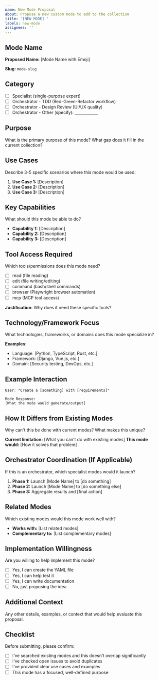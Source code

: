 ```yaml
---
name: New Mode Proposal
about: Propose a new custom mode to add to the collection
title: '[NEW MODE] '
labels: new-mode
assignees: ''
---
```


## Mode Name
**Proposed Name:** [Mode Name with Emoji]

**Slug:** `mode-slug`

## Category
- [ ] Specialist (single-purpose expert)
- [ ] Orchestrator - TDD (Red-Green-Refactor workflow)
- [ ] Orchestrator - Design Review (UI/UX quality)
- [ ] Orchestrator - Other (specify): ____________

## Purpose
What is the primary purpose of this mode? What gap does it fill in the current collection?

## Use Cases
Describe 3-5 specific scenarios where this mode would be used:

1. **Use Case 1:** [Description]
2. **Use Case 2:** [Description]
3. **Use Case 3:** [Description]

## Key Capabilities
What should this mode be able to do?

- **Capability 1:** [Description]
- **Capability 2:** [Description]
- **Capability 3:** [Description]

## Tool Access Required
Which tools/permissions does this mode need?

- [ ] read (file reading)
- [ ] edit (file writing/editing)
- [ ] command (bash/shell commands)
- [ ] browser (Playwright browser automation)
- [ ] mcp (MCP tool access)

**Justification:** Why does it need these specific tools?

## Technology/Framework Focus
What technologies, frameworks, or domains does this mode specialize in?

**Examples:**
- Language: [Python, TypeScript, Rust, etc.]
- Framework: [Django, Vue.js, etc.]
- Domain: [Security testing, DevOps, etc.]

## Example Interaction

```
User: "Create a [something] with [requirements]"

Mode Response:
[What the mode would generate/output]
```

## How It Differs from Existing Modes
Why can't this be done with current modes? What makes this unique?

**Current limitation:** [What you can't do with existing modes]
**This mode would:** [How it solves that problem]

## Orchestrator Coordination (If Applicable)
If this is an orchestrator, which specialist modes would it launch?

1. **Phase 1:** Launch [Mode Name] to [do something]
2. **Phase 2:** Launch [Mode Name] to [do something else]
3. **Phase 3:** Aggregate results and [final action]

## Related Modes
Which existing modes would this mode work well with?

- **Works with:** [List related modes]
- **Complementary to:** [List complementary modes]

## Implementation Willingness
Are you willing to help implement this mode?

- [ ] Yes, I can create the YAML file
- [ ] Yes, I can help test it
- [ ] Yes, I can write documentation
- [ ] No, just proposing the idea

## Additional Context
Any other details, examples, or context that would help evaluate this proposal.

## Checklist
Before submitting, please confirm:

- [ ] I've searched existing modes and this doesn't overlap significantly
- [ ] I've checked open issues to avoid duplicates
- [ ] I've provided clear use cases and examples
- [ ] This mode has a focused, well-defined purpose
